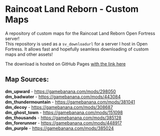 # Raincoat Land Reborn - Custom Maps
A repository of custom maps for the Raincoat Land Reborn Open Fortress server!  
This repository is used as a `sv_downloadurl` for a server I host in Open Fortress. It allows fast and hopefully seamless downloading of custom maps and other assets!  

The download is hosted on GitHub Pages [with the link here](https://toxxythetrash.github.io/RLR-OFMaps/open_fortress/)
 
## Map Sources:  
**dm_upward** - https://gamebanana.com/mods/298050  
**dm_badwater** - https://gamebanana.com/mods/443084  
**dm_thundermountain** - https://gamebanana.com/mods/381041  
**dm_decoy** - https://gamebanana.com/mods/308687  
**dm_ghost_town** - https://gamebanana.com/mods/151098  
**dm_thousands** - https://gamebanana.com/mods/385128  
**dm_forerunner** - https://gamebanana.com/mods/448917  
**dm_purple** - https://gamebanana.com/mods/385024  
